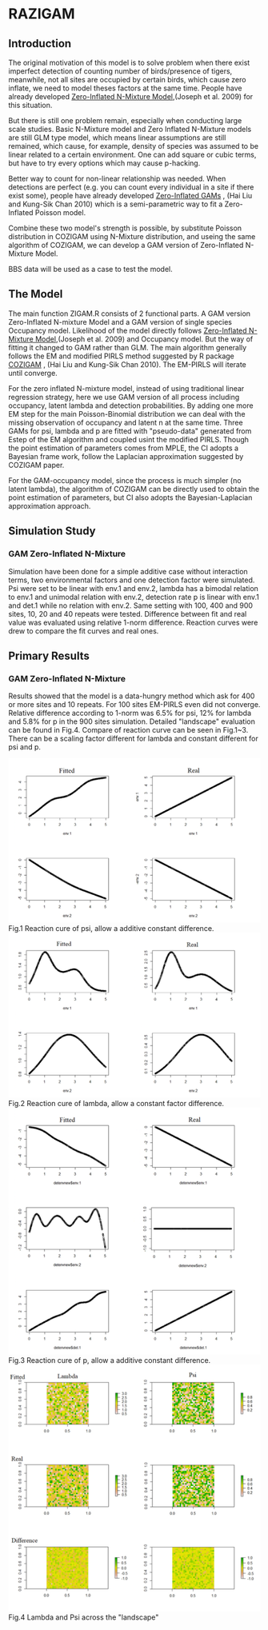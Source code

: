 # RAZIGAM
## Introduction
The original motivation of this model is to solve problem when there exist imperfect detection of counting number of birds/presence of tigers, meanwhile, not all sites are occupied by certain birds, which cause zero inflate, we need to model theses factors at the same time. People have already developed [Zero-Inflated N-Mixture Model](https://www.jstor.org/stable/27646005),(Joseph et al. 2009) for this situation. 

But there is still one problem remain, especially when conducting large scale studies. Basic N-Mixture model and Zero Inflated N-Mixture models are still GLM type model, which means linear assumptions are still remained, which cause, for example, density of species was assumed to be linear related to a certain environment. One can add square or cubic terms, but have to try every options which may cause p-hacking. 

Better way to count for non-linear relationship was needed. When detections are perfect (e.g. you can count every individual in a site if there exist some), people have already developed [Zero-Inflated GAMs](https://www.jstatsoft.org/article/view/v035i11/0) , (Hai Liu and Kung-Sik Chan 2010) which is a semi-parametric way to fit a Zero-Inflated Poisson model. 

Combine these two model's strength is possible, by substitute Poisson distribution in COZIGAM using N-Mixture distribution, and useing the same algorithm of COZIGAM, we can develop a GAM version of Zero-Inflated N-Mixture Model.

BBS data will be used as a case to test the model.

## The Model
The main function ZIGAM.R consists of 2 functional parts. A GAM version Zero-Inflated N-mixture Model and a GAM version of single species Occupancy model. Likelihood of the model directly follows [Zero-Inflated N-Mixture Model](https://www.jstor.org/stable/27646005),(Joseph et al. 2009) and Occupancy model. But the way of fitting it changed to GAM rather than GLM. The main algorithm generally follows the EM and modified PIRLS method suggested by R package [COZIGAM](https://www.jstatsoft.org/article/view/v035i11/0) , (Hai Liu and Kung-Sik Chan 2010). The EM-PIRLS will iterate until converge.

For the zero inflated N-mixture model, instead of using traditional linear regression strategy, here we use GAM version of all process including occupancy, latent lambda and detection probabilities. By adding one more EM step for the main Poisson-Binomial distribution we can deal with the missing observation of occupancy and latent n at the same time. Three GAMs for psi, lambda and p are fitted with "pseudo-data" generated from Estep of the EM algorithm  and coupled usint the modified PIRLS. Though the point estimation of parameters comes from MPLE, the CI adopts a Bayesian frame work, follow the Laplacian approximation suggested by COZIGAM paper.

For the GAM-occupancy model, since the process is much simpler (no latent lambda), the algorithm of COZIGAM can be directly used to obtain the point estimation of parameters, but CI also adopts the Bayesian-Laplacian approximation approach.

## Simulation Study
### GAM Zero-Inflated N-Mixture
Simulation have been done for a simple additive case without interaction terms, two environmental factors and one detection factor were simulated. Psi were set to be linear with env.1 and env.2, lambda has a bimodal relation to env.1 and unimodal relation with env.2, detection rate p is linear with env.1 and det.1 while no relation with env.2. Same setting with 100, 400 and 900 sites, 10, 20 and 40 repeats were tested.  Difference between fit and real value was evaluated using relative 1-norm difference. Reaction curves were drew to compare the fit curves and real ones.


## Primary Results
### GAM Zero-Inflated N-Mixture
Results showed that the model is a data-hungry method which ask for 400 or more sites and 10 repeats. For 100 sites EM-PIRLS even did not converge. Relative difference according to 1-norm was 6.5% for psi, 12% for lambda and 5.8% for p in the 900 sites simulation. Detailed "landscape" evaluation can be found in Fig.4. Compare of reaction curve can be seen in Fig.1~3. There can be a scaling factor different for lambda and constant different for psi and p.

![Fig.1 Reaction cure of psi, left is fitted](https://raw.githubusercontent.com/YunyiShen/RSZIGAM/master/Doc/figs/psi.png)
Fig.1 Reaction cure of psi, allow a additive constant difference.
![Fig.2 Reaction cure of lambda, left is fitted](https://raw.githubusercontent.com/YunyiShen/RSZIGAM/master/Doc/figs/lambda.png)
Fig.2 Reaction cure of lambda, allow a constant factor difference.
![Fig.3 Reaction cure of p, left is fitted](https://raw.githubusercontent.com/YunyiShen/RSZIGAM/master/Doc/figs/p.png)
Fig.3 Reaction cure of p, allow a additive constant difference.
![Fig.4 Lambda and Psi across the "landscape"](https://raw.githubusercontent.com/YunyiShen/RSZIGAM/master/Doc/figs/landscape.png)
Fig.4 Lambda and Psi across the "landscape"



